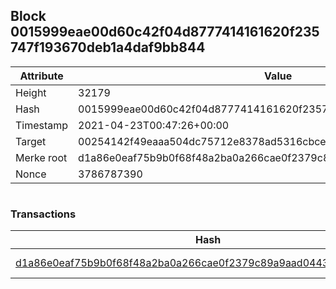 ## Block 0015999eae00d60c42f04d8777414161620f235747f193670deb1a4daf9bb844

Attribute | Value
--- | ---
Height | 32179
Hash | 0015999eae00d60c42f04d8777414161620f235747f193670deb1a4daf9bb844
Timestamp | 2021-04-23T00:47:26+00:00
Target | 00254142f49eaaa504dc75712e8378ad5316cbcead634704b3734b6271167cc4
Merke root | d1a86e0eaf75b9b0f68f48a2ba0a266cae0f2379c89a9aad04430ccf523b34dc
Nonce | 3786787390

```

```

### Transactions

Hash | Amount
--- | ---
[d1a86e0eaf75b9b0f68f48a2ba0a266cae0f2379c89a9aad04430ccf523b34dc](d1a86e0eaf75b9b0f68f48a2ba0a266cae0f2379c89a9aad04430ccf523b34dc.md) | 10.00000000 SKEPTI 

